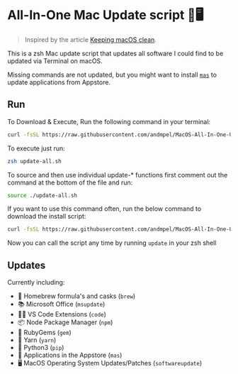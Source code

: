 # All-In-One Mac Update script 🍎🖥️

> Inspired by the article
[Keeping macOS clean](https://waxzce.medium.com/keeping-macos-clean-this-is-my-osx-brew-update-cli-command-6c8f12dc1731).

This is a zsh Mac update script that updates all software I could find to be updated via Terminal on macOS.

Missing commands are not updated, but you might want
to install [`mas`](https://github.com/mas-cli/mas) to update applications from Appstore.

## Run

To Download & Execute, Run the following command in your terminal:

```sh
curl -fsSL https://raw.githubusercontent.com/andmpel/MacOS-All-In-One-Update-Script/HEAD/update-all.sh | zsh
```

To execute just run:

```sh
zsh update-all.sh
```

To source and then use individual update-* functions first
comment out the command at the bottom of the file and run:

```sh
source ./update-all.sh
```

If you want to use this command often, run the below command
to download the install script:

```sh
curl -fsSL https://raw.githubusercontent.com/andmpel/MacOS-All-In-One-Update-Script/HEAD/install.sh | zsh
```

Now you can call the script any time by running ```update``` 
in your zsh shell


## Updates

Currently including:

- 🍺 Homebrew formula's and casks (`brew`)
- 📚 Microsoft Office (`msupdate`)
- 🧑‍💻 VS Code Extensions (`code`)
- 📦 Node Package Manager (`npm`)
- 💎 RubyGems (`gem`)
- 🧶 Yarn (`yarn`)
- 🐍 Python3 (`pip`)
- 🔵 Applications in the Appstore (`mas`)
- 🖥 MacOS Operating System Updates/Patches (`softwareupdate`)

